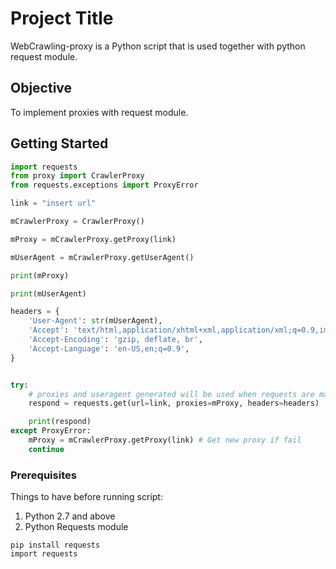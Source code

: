 # Project Title 

WebCrawling-proxy is a Python script that is used together with python request module.

## Objective

To implement proxies with request module.



## Getting Started

```python
import requests
from proxy import CrawlerProxy
from requests.exceptions import ProxyError

link = "insert url"

mCrawlerProxy = CrawlerProxy()

mProxy = mCrawlerProxy.getProxy(link)

mUserAgent = mCrawlerProxy.getUserAgent()

print(mProxy)

print(mUserAgent)

headers = {
    'User-Agent': str(mUserAgent),
    'Accept': 'text/html,application/xhtml+xml,application/xml;q=0.9,image/webp,image/apng,*/*;q=0.8',
    'Accept-Encoding': 'gzip, deflate, br',
    'Accept-Language': 'en-US,en;q=0.9',
}


try:
	# proxies and useragent generated will be used when requests are made.
	respond = requests.get(url=link, proxies=mProxy, headers=headers)

	print(respond)
except ProxyError:
    mProxy = mCrawlerProxy.getProxy(link) # Get new proxy if fail
    continue


```

### Prerequisites

Things to have before running script:

1. Python 2.7 and above
1. Python Requests module

```
pip install requests
import requests
```
